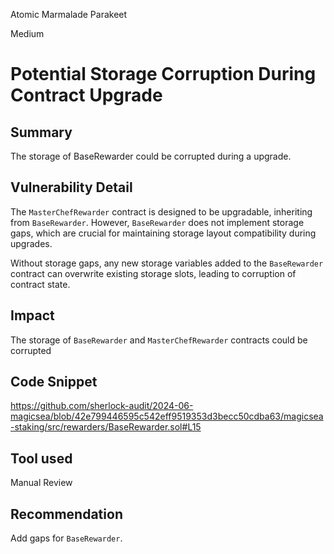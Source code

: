 Atomic Marmalade Parakeet

Medium

# Potential Storage Corruption During Contract Upgrade

## Summary

The storage of BaseRewarder could be corrupted during a upgrade.

## Vulnerability Detail

The `MasterChefRewarder` contract is designed to be upgradable, inheriting from `BaseRewarder`. However, `BaseRewarder` does not implement storage gaps, which are crucial for maintaining storage layout compatibility during upgrades. 

Without storage gaps, any new storage variables added to the `BaseRewarder` contract can overwrite existing storage slots, leading to corruption of contract state.

## Impact

The storage of  `BaseRewarder` and `MasterChefRewarder` contracts could be corrupted

## Code Snippet

https://github.com/sherlock-audit/2024-06-magicsea/blob/42e799446595c542eff9519353d3becc50cdba63/magicsea-staking/src/rewarders/BaseRewarder.sol#L15

## Tool used

Manual Review

## Recommendation

Add gaps for `BaseRewarder`.